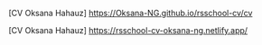 
[CV Oksana Hahauz]
https://Oksana-NG.github.io/rsschool-cv/cv

[CV Oksana Hahauz]
https://rsschool-cv-oksana-ng.netlify.app/
